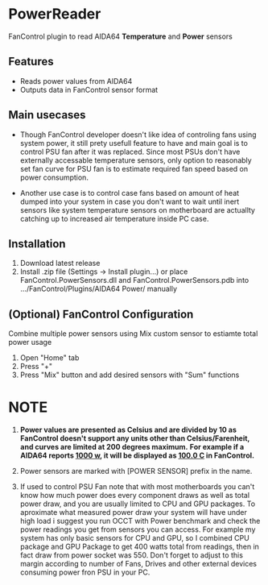 # PowerReader

FanControl plugin to read AIDA64 **Temperature** and **Power** sensors

## Features
- Reads power values from AIDA64
- Outputs data in FanControl sensor format

## Main usecases
-  Though FanControl developer doesn't like idea of controling fans using system power, it still prety usefull feature to have and main goal is to control PSU fan after it was replaced.
Since most PSUs don't have externally accessable temperature sensors, only option to reasonably set fan curve for PSU fan is to estimate required fan speed based on power consumption.

-  Another use case is to control case fans based on amount of heat dumped into your system in case you don't want to wait until inert sensors like system temperature sensors on motherboard are actuallty catching up to increased air temperature inside PC case.

## Installation
1. Download latest release
2. Install .zip file (Settings -> Install plugin...) or place FanControl.PowerSensors.dll and FanControl.PowerSensors.pdb into .../FanControl/Plugins/AIDA64 Power/ manually 


## (Optional) FanControl Configuration
Combine multiple power sensors using Mix custom sensor to estiamte total power usage
1. Open "Home" tab
2. Press "+"
3. Press "Mix" button and add desired sensors with "Sum" functions

# NOTE
1. **Power values are presented as Celsius and are divided by 10 as FanControl doesn't support any units other than Celsius/Farenheit, and curves are limited at 200 degrees maximum.**
**For example if a AIDA64 reports <ins>1000 w</ins>, it will be displayed as <ins>100.0 C</ins> in FanControl.**

3. Power sensors are marked with [POWER SENSOR] prefix in the name.

4. If used to control PSU Fan note that with most motherboards you can't know how much power does every component draws as well as total power draw, and you are usually limited to CPU and GPU packages.
To aproximate what measured power draw your system will have under high load i suggest you run OCCT with Power benchmark and check the power readings you get from sensors you can access.
For example my system has only basic sensors for CPU and GPU, so I combined CPU package and GPU Package to get 400 watts total from readings, then in fact draw from power socket was 550.
Don't forget to adjust to this margin according to number of Fans, Drives and other external devices consuming power fron PSU in your PC.
